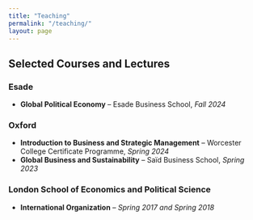 ```yaml
---
title: "Teaching"
permalink: "/teaching/"
layout: page
---
```


## Selected Courses and Lectures

### Esade  
- **Global Political Economy** – Esade Business School, *Fall 2024*

### Oxford  
- **Introduction to Business and Strategic Management** – Worcester College Certificate Programme, *Spring 2024*  
- **Global Business and Sustainability** – Saïd Business School, *Spring 2023*

### London School of Economics and Political Science  
- **International Organization** – *Spring 2017 and Spring 2018*
